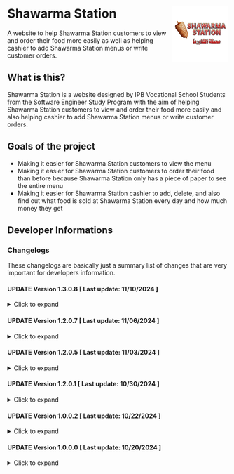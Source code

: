 # Shawarma Station <img align="right" width="128px" src="https://github.com/McArroy/Shawarma-Station/blob/main/customer/resources/imgs/shawarma_station_logo_transparent.png" title="Shawarma Station - Logo" alt="shawarma_station_logo"/>
A website to help Shawarma Station customers to view and order their food more easily as well as helping cashier to add Shawarma Station menus or write customer orders.

## What is this?
Shawarma Station is a website designed by IPB Vocational School Students from the Software Engineer Study Program with the aim of helping Shawarma Station customers to view and order their food more easily and also helping cashier to add Shawarma Station menus or write customer orders.

## Goals of the project
- Making it easier for Shawarma Station customers to view the menu
- Making it easier for Shawarma Station customers to order their food than before because Shawarma Station only has a piece of paper to see the entire menu
- Making it easier for Shawarma Station cashier to add, delete, and also find out what food is sold at Shawarma Station every day and how much money they get

## Developer Informations
### Changelogs
These changelogs are basically just a summary list of changes that are very important for developers information.

#### UPDATE Version 1.3.0.8 [ Last update: 11/10/2024 ]
<details>
<summary>Click to expand</summary>

**[ HOSTING ]**
- Enabled hosting's domain [shawarma-station-admin.rf.gd](https://shawarma-station-admin.rf.gd) and now is fully accessible

**[ CUSTOMER ]**
- Added Shawarma Station's logo
- Added "style-responsive.css" for a standalone responsive-design to make easier to edit
- Added website icon
- Fixed overflow images by cutting them
- Fixed some known bugs
- Fixed some typos
- Fixed non-registered symbols and shown square-symbol when website opened in mobile devices
- Fixed website not updated the styles and the resources-file didn't get from the root folder
- Enabled responsive-design

</details>

#### UPDATE Version 1.2.0.7 [ Last update: 11/06/2024 ]
<details>
<summary>Click to expand</summary>

**[ CUSTOMER ]**
- Added a new style for CSS by using SCSS for a better way to edit and understand the styles
- Fixed symbols and some codes
- Fixed some typos on some codes
- Removed the old "styles.css"

</details>

#### UPDATE Version 1.2.0.5 [ Last update: 11/03/2024 ]
<details>
<summary>Click to expand</summary>

**[ ADMIN ]**
- Added Laravel's framework
> This also added Laravel's Jetstream, Livewire, etc.

**[ CUSTOMER ]**
- Fixed menus' default query to "foods" to minimize confusion between foods' and drinks' query

</details>

#### UPDATE Version 1.2.0.1 [ Last update: 10/30/2024 ]
<details>
<summary>Click to expand</summary>

**[ HOSTING ]**
- Enabled hosting's domain [shawarma-station.rf.gd](https://shawarma-station.rf.gd) and now is fully accessible

**[ CUSTOMER ]**
- Finished menu-page layout

</details>

#### UPDATE Version 1.0.0.2 [ Last update: 10/22/2024 ]
<details>
<summary>Click to expand</summary>

**[ COMMONS ]**
- Added README.md

**[ CUSTOMER ]**
- Added first-stage menu-page layout
- Finished home-page layout
- Fixed some javascript's logic-code
- Fixed javascript's code and make it more simple

</details>

#### UPDATE Version 1.0.0.0 [ Last update: 10/20/2024 ]
<details>
<summary>Click to expand</summary>

**[ COMMONS ]**
- Initial commit

</details>